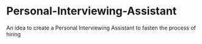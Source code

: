 # Personal-Interviewing-Assistant
An idea to create a Personal Interviewing Assistant to fasten the process of hiring
